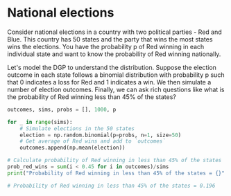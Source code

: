 # National elections
Consider national elections in a country with two political parties - Red and Blue. This country has 50 states and the party that wins the most states wins the elections. You have the probability p of Red winning in each individual state and want to know the probability of Red winning nationally.

Let's model the DGP to understand the distribution. Suppose the election outcome in each state follows a binomial distribution with probability p such that 0 indicates a loss for Red and 1 indicates a win. We then simulate a number of election outcomes. Finally, we can ask rich questions like what is the probability of Red winning less than 45% of the states?

```python
outcomes, sims, probs = [], 1000, p

for _ in range(sims):
    # Simulate elections in the 50 states
    election = np.random.binomial(p=probs, n=1, size=50)
    # Get average of Red wins and add to `outcomes`
    outcomes.append(np.mean(election))

# Calculate probability of Red winning in less than 45% of the states
prob_red_wins = sum(i < 0.45 for i in outcomes)/sims
print("Probability of Red winning in less than 45% of the states = {}".format(prob_red_wins))

# Probability of Red winning in less than 45% of the states = 0.196
```
